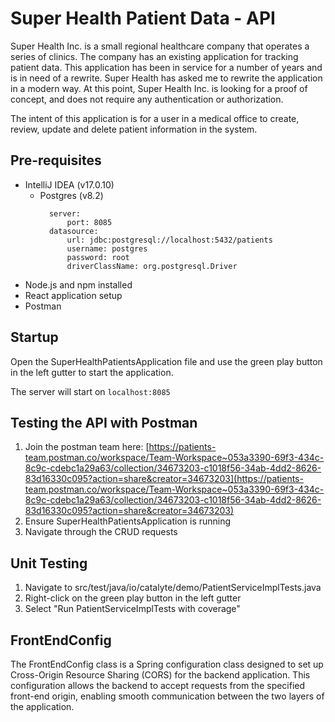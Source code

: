 # Super Health Patient Data - API

Super Health Inc. is a small regional healthcare company that operates a series of clinics. The company has an existing application for tracking patient data. This application has been in service for a number of years and is in need of a rewrite. Super Health has asked me to rewrite the
application in a modern way. At this point, Super Health Inc. is looking for a proof of concept, and does not require any authentication or authorization.

The intent of this application is for a user in a medical office to create, review, update and delete patient information in the system.


## Pre-requisites

- IntelliJ IDEA (v17.0.10)
  - Postgres (v8.2)
      ```
        server:
            port: 8085
        datasource:
            url: jdbc:postgresql://localhost:5432/patients
            username: postgres
            password: root
            driverClassName: org.postgresql.Driver
      ```
- Node.js and npm installed
- React application setup
- Postman

## Startup

Open the SuperHealthPatientsApplication file and use the green play button in the left gutter to start the application.

The server will start on `localhost:8085`

## Testing the API with Postman
1. Join the postman team here: [https://patients-team.postman.co/workspace/Team-Workspace~053a3390-69f3-434c-8c9c-cdebc1a29a63/collection/34673203-c1018f56-34ab-4dd2-8626-83d16330c095?action=share&creator=34673203](https://patients-team.postman.co/workspace/Team-Workspace~053a3390-69f3-434c-8c9c-cdebc1a29a63/collection/34673203-c1018f56-34ab-4dd2-8626-83d16330c095?action=share&creator=34673203)
2. Ensure SuperHealthPatientsApplication is running
3. Navigate through the CRUD requests

## Unit Testing
1. Navigate to src/test/java/io/catalyte/demo/PatientServiceImplTests.java
2. Right-click on the green play button in the left gutter
3. Select "Run PatientServiceImplTests with coverage"

## FrontEndConfig

The FrontEndConfig class is a Spring configuration class designed to set up Cross-Origin Resource Sharing (CORS) for 
the backend application. This configuration allows the backend to accept requests from the specified front-end origin, 
enabling smooth communication between the two layers of the application.
